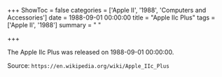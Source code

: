 +++
ShowToc = false
categories = ['Apple II', '1988', 'Computers and Accessories']
date = 1988-09-01 00:00:00
title = "Apple IIc Plus"
tags = ['Apple II', '1988']
summary = " "

+++

The Apple IIc Plus was released on 1988-09-01 00:00:00.

Source: `https://en.wikipedia.org/wiki/Apple_IIc_Plus`


